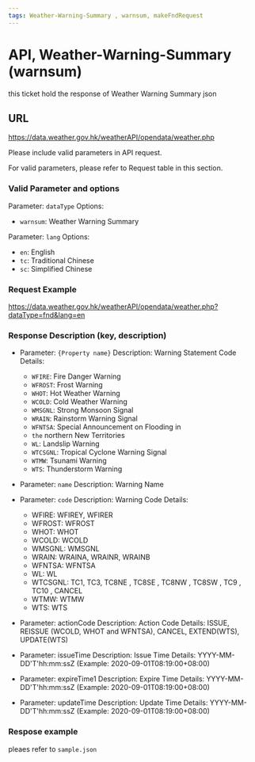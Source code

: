 ```yaml
---
tags: Weather-Warning-Summary , warnsum, makeFndRequest
---
```


# API, Weather-Warning-Summary (warnsum)

this ticket hold the response of  Weather Warning Summary json

## URL

<https://data.weather.gov.hk/weatherAPI/opendata/weather.php>

Please include valid parameters in API request.

For valid parameters, please refer to Request table in this section.

### Valid Parameter and options

Parameter: `dataType`
Options:

- `warnsum`: Weather Warning Summary

Parameter: `lang`
Options:

- `en`: English
- `tc`: Traditional Chinese
- `sc`: Simplified Chinese

### Request Example

<https://data.weather.gov.hk/weatherAPI/opendata/weather.php?dataType=fnd&lang=en>

### Response Description (key, description)

- Parameter: `{Property name}`
  Description: Warning Statement Code
  Details:
  - `WFIRE`: Fire Danger Warning
  - `WFROST`: Frost Warning
  - `WHOT`: Hot Weather Warning
  - `WCOLD`: Cold Weather Warning
  - `WMSGNL`: Strong Monsoon Signal
  - `WRAIN`: Rainstorm Warning Signal
  - `WFNTSA`: Special Announcement on Flooding in
  - `the` northern New Territories
  - `WL`: Landslip Warning
  - `WTCSGNL`: Tropical Cyclone Warning Signal
  - `WTMW`: Tsunami Warning
  - `WTS`: Thunderstorm Warning

- Parameter: `name`
  Description: Warning    Name

- Parameter: `code`
  Description: Warning Code
  Details:
  - WFIRE:   WFIREY, WFIRER
  - WFROST:  WFROST
  - WHOT: WHOT
  - WCOLD: WCOLD
  - WMSGNL: WMSGNL
  - WRAIN: WRAINA, WRAINR, WRAINB
  - WFNTSA: WFNTSA
  - WL: WL
  - WTCSGNL: TC1, TC3, TC8NE , TC8SE , TC8NW , TC8SW , TC9 , TC10 , CANCEL
  - WTMW: WTMW
  - WTS: WTS

- Parameter: actionCode
  Description: Action Code
  Details: ISSUE, REISSUE (WCOLD, WHOT and WFNTSA), CANCEL, EXTEND(WTS), UPDATE(WTS)

- Parameter: issueTime
  Description: Issue Time
  Details: YYYY-MM-DD'T'hh:mm:ssZ (Example: 2020-09-01T08:19:00+08:00)

- Parameter: expireTime1
  Description: Expire Time
  Details: YYYY-MM-DD'T'hh:mm:ssZ (Example: 2020-09-01T08:19:00+08:00)

- Parameter: updateTime
  Description: Update Time
  Details: YYYY-MM-DD'T'hh:mm:ssZ (Example: 2020-09-01T08:19:00+08:00)

### Respose example

pleaes refer to `sample.json`
